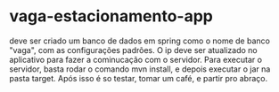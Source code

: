 # vaga-estacionamento-app
 deve ser criado um banco de dados em spring como o nome de banco "vaga", com as configurações padrões.
 O ip deve ser atualizado no aplicativo para fazer a cominucação com o servidor.
 Para executar o servidor, basta rodar o comando mvn install, e depois executar o jar na pasta target.
 Após isso é so testar, tomar um café, e partir pro abraço.
